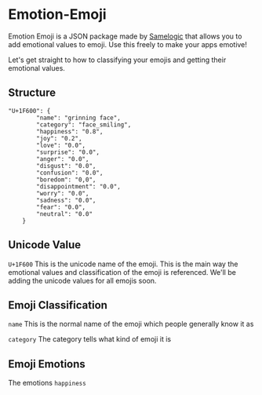 # Emotion-Emoji
Emotion Emoji is a JSON package made by [Samelogic](https://www.samelogic.com) that allows you to add emotional values to emoji. Use this freely to make your apps emotive!

Let's get straight to how to classifying your emojis and getting their emotional values.


## Structure
```
"U+1F600": {
        "name": "grinning face",
        "category": "face_smiling",
        "happiness": "0.8",
        "joy": "0.2",
        "love": "0.0",
        "surprise": "0.0",
        "anger": "0.0",
        "disgust": "0.0",
        "confusion": "0.0",
        "boredom": "0,0",
        "disappointment": "0.0",
        "worry": "0.0",
        "sadness": "0.0",
        "fear": "0.0",
        "neutral": "0.0"
    }
```
## Unicode Value
```U+1F600``` This is the unicode name of the emoji. This is the main way the emotional values and classification of the emoji is referenced. We'll be adding the unicode values for all emojis soon.

## Emoji Classification
```name``` This is the normal name of the emoji which people generally know it as

```category``` The category tells what kind of emoji it is

## Emoji Emotions
The emotions 
```happiness``` 
